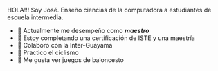 
HOLA!!! Soy José. Enseño ciencias de la computadora a estudiantes de escuela intermedia. 
- 🔭 Actualmente me desempeño como ___maestro___
- 🌱 Estoy completando una certificación de ISTE y una maestría
- 👯 Colaboro con la Inter-Guayama
- 🚴 Practico el ciclismo
- 🏀 Me gusta ver juegos de baloncesto
